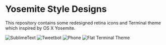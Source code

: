 # Yosemite Style Designs
This repository contains some redesigned retina icons and Terminal theme which inspired by OS X Yosemite.

![SublimeText](https://s3.amazonaws.com/f.cl.ly/items/0n2u0W0K441N2M3c1V1a/SublimeText.png)
![Tweetbot](https://s3.amazonaws.com/f.cl.ly/items/313t3H0H3k3w402q0p2I/Tweetbot.png)
![Phone](https://s3.amazonaws.com/f.cl.ly/items/0X3y2V1Z3J3a1R2V0C3z/Phone.png)
![Flat Terminal Theme](https://s3.amazonaws.com/f.cl.ly/items/271318073e3R0X271B3h/FlatTerminalTheme.png)